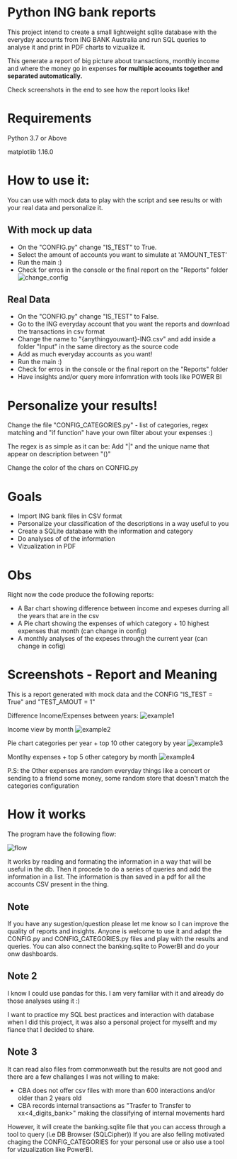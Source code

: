 # Python ING bank reports

This project intend to create a small lightweight sqlite database with the everyday accounts from ING BANK Australia and run SQL queries to analyse it and print in PDF charts to vizualize it.

This generate a report of big picture about transactions, monthly income and where the money go in expenses **for multiple accounts together and separated automatically.**

Check screenshots in the end to see how the report looks like!

# Requirements
Python 3.7 or Above

matplotlib 1.16.0

# How to use it:

You can use with mock data to play with the script and see results or with your real data and personalize it.

## With mock up data
- On the "CONFIG.py" change "IS_TEST" to True.
- Select the amount of accounts you want to simulate at 'AMOUNT_TEST'
- Run the main :)
- Check for erros in the console or the final report on the "Reports" folder
![change_config](imgs/config_test_true.PNG)

## Real Data
- On the "CONFIG.py" change "IS_TEST" to False.
- Go to the ING everyday account that you want the reports and download the transactions in csv format
- Change the name to "{anythingyouwant}-ING.csv" and add inside a folder "Input" in the same directory as the source code
- Add as much everyday accounts as you want!
- Run the main :)
- Check for erros in the console or the final report on the "Reports" folder
- Have insights and/or query more infomration with tools like POWER BI

# Personalize your results!
Change the file "CONFIG_CATEGORIES.py" - list of categories, regex matching and "if function" have your own filter about your expenses :)

The regex is as simple as it can be:
Add "|" and the unique name that appear on description between "()"

Change the color of the chars on CONFIG.py

# Goals

- Import ING bank files in CSV format
- Personalize your classification of the descriptions in a way useful to you
- Create a SQLite database with the information and category
- Do analyses of of the information
- Vizualization in PDF

# Obs
Right now the code produce the following reports:
- A Bar chart showing difference between income and expeses durring all the years that are in the csv
- A Pie chart showing the expenses of which category + 10 highest expenses that month (can change in config)
- A monthly analyses of the expeses through the current year (can change in cofig)

# Screenshots - Report and Meaning
This is a report generated with mock data and the CONFIG "IS_TEST = True" and "TEST_AMOUT = 1"

Difference Income/Expenses between years:
![example1](imgs/example1.PNG)

Income view by month
![example2](imgs/example2.PNG)

Pie chart categories per year + top 10 other category by year
![example3](imgs/example3.PNG)

Montlhy expenses + top 5 other category by month
![example4](imgs/example4.PNG)

P.S: the Other expenses are random everyday things like a concert or sending to a friend some money, some random store that doesn't match the categories configuration

# How it works

The program have the following flow:

![flow](imgs/flow_chart.png)

It works by reading and formating the information in a way that will be useful in the db.
Then it procede to do a series of queries and add the information in a list.
The information is than saved in a pdf for all the accounts CSV present in the thing.


## Note

If you have any sugestion/question please let me know so I can improve the quality of reports and insights.
Anyone is welcome to use it and adapt the CONFIG.py and CONFIG_CATEGORIES.py files and play with the results and queries.
You can also connect the banking.sqlite to PowerBI and do your onw dashboards.

## Note 2

I know I could use pandas for this. I am very familiar with it and already do those analyses using it :)

I want to practice my SQL best practices and interaction with database when I did this project, it was also a personal project for myselft and my fiance that I decided to share.

## Note 3

It can read also files from commonweath but the results are not good and there are a few challanges I was not willing to make:
- CBA does not offer csv files with more than 600 interactions and/or older than 2 years old
- CBA records internal transactions as "Trasfer to Transfer to xx<4_digits_bank>" making the classifying of internal movements hard

However, it will create the banking.sqlite file that you can access through a tool to query (i.e DB Browser (SQLCipher))
If you are also felling motivated chaging the CONFIG_CATEGORIES for your personal use 
or also use a tool for vizualization like PowerBI.
